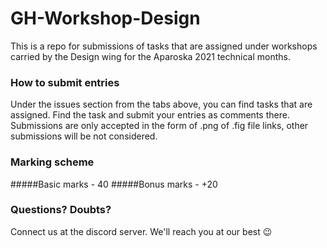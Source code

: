 # GH-Workshop-Design

This is a repo for submissions of tasks that are assigned under workshops carried by the Design wing for the Aparoska 2021 technical months.


### How to submit entries

Under the issues section from the tabs above, you can find tasks that are assigned.
Find the task and submit your entries as comments there.
Submissions are only accepted in the form of .png of .fig file links, other submissions will be not considered.

### Marking scheme
#####Basic marks - 40
#####Bonus marks - +20


### Questions? Doubts?

Connect us at the discord server. We'll reach you at our best 😉 
